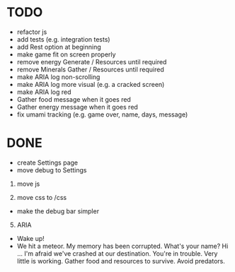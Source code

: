 # TODO

- refactor js
- add tests (e.g. integration tests)
- add Rest option at beginning
- make game fit on screen properly
- remove energy Generate / Resources until required
- remove Minerals Gather / Resources until required
- make ARIA log non-scrolling
- make ARIA log more visual (e.g. a cracked screen)
- make ARIA log red
- Gather food message when it goes red
- Gather energy message when it goes red
- fix umami tracking (e.g. game over, name, days, message)


# DONE
- create Settings page 
- move debug to Settings 

1. move js

2. move css to /css
- make the debug bar simpler

5. ARIA
- Wake up!
- We hit a meteor. 
My memory has been corrupted.
What's your name?
Hi ...
I'm afraid we've crashed at our destination.
You're in trouble. Very little is working.
Gather food and resources to survive.
Avoid predators.